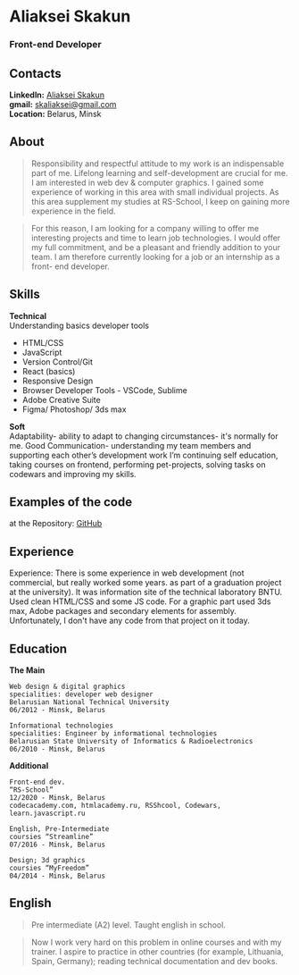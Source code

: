 # Aliaksei Skakun
### Front-end Developer
## Contacts
**LinkedIn:** [Aliaksei Skakun](http://www.linkedin.com/in/aliaksei-skakun-7b9738183)  
**gmail:** skaliaksei@gmail.com  
**Location:** Belarus, Minsk

## About

>  Responsibility and respectful attitude to my work is an indispensable part of me. Lifelong learning and self-development are crucial for me. I am interested in web dev & computer graphics. I gained some experience of working in this area with small individual projects. As this area supplement my studies at RS-School, I keep on gaining more experience in the field.  


>  For this reason, I am looking for a company willing to offer me interesting projects and time to learn job technologies. I would offer my full commitment, and be a pleasant and friendly addition to your team. I am therefore currently looking for a job or an internship as a front- end developer.


## Skills

**Technical**  
Understanding basics developer tools
* HTML/CSS 
* JavaScript
* Version Control/Git 
* React (basics)
* Responsive Design 
* Browser Developer Tools - VSCode, Sublime
* Adobe Creative Suite
* Figma/ Photoshop/ 3ds max  

**Soft**  
Adaptability- ability to adapt to changing circumstances- it's normally for me.
Good Communication- understanding my team members and supporting each other’s development work
I’m continuing self education, taking courses on frontend, performing pet-projects, solving tasks on codewars and improving my skills.



## Examples of the code

at the Repository: [GitHub](http://github.com/skaliaksei/)

## Experience

Experience: There is some experience in web development (not commercial, but really worked some years. as part of a graduation project at the university). It was information site of the technical laboratory BNTU. Used clean HTML/CSS and some JS code. For a graphic part used 3ds max, Adobe packages and secondary elements for assembly. Unfortunately, I don't have any code from that project on it today.  


## Education

**The Main**
```
Web design & digital graphics  
specialities: developer web designer  
Belarusian National Technical University  
06/2012 - Minsk, Belarus  
```

```
Informational technologies  
specialities: Engineer by informational technologies  
Belarusian State University of Informatics & Radioelectronics  
06/2010 - Minsk, Belarus  
```

**Additional**   
```
Front-end dev.  
“RS-School”  
12/2020 - Minsk, Belarus  
codecacademy.com, htmlacademy.ru, RSShcool, Codewars, learn.javascript.ru  
```
```
English, Pre-Intermediate  
coursies “Streamline”  
07/2016 - Minsk, Belarus  
```
```
Design; 3d graphics  
coursies “MyFreedom”  
04/2014 - Minsk, Belarus  
```


## English

> Pre intermediate (A2) level. Taught english in school.  

> Now I work very hard on this problem in online courses and with my trainer. I aspire to practice in other countries (for example, Lithuania, Spain, Germany); reading technical documentation and dev books.  